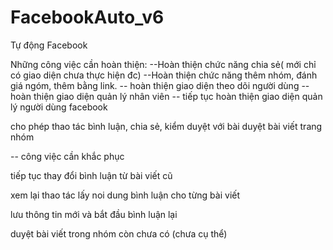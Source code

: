 # FacebookAuto_v6
Tự động Facebook


Những công việc cần hoàn thiện:
--Hoàn thiện chức năng chia sẻ( mới chỉ có giao diện chưa thực hiện đc)
--Hoàn thiện chức năng thêm nhóm, đánh giá ngóm, thêm bằng link.
-- hoàn thiện giao diện theo dõi người dùng
-- hoàn thiện giao diện quản lý nhân viên
-- tiếp tục hoàn thiện giao diện quản lý người dùng facebook



cho phép thao tác bình luận, chia sẻ, kiểm duyệt với bài duyệt bài viết trang nhóm


-- công việc cần khắc phục

tiếp tục thay đổi bình luận từ bài viết cũ

xem lại thao tác lấy noi dung bình luận cho từng bài viết

lưu thông tin mới và bắt đầu bình luận lại

duyệt bài viết trong nhóm còn chưa có (chưa cụ thể)
